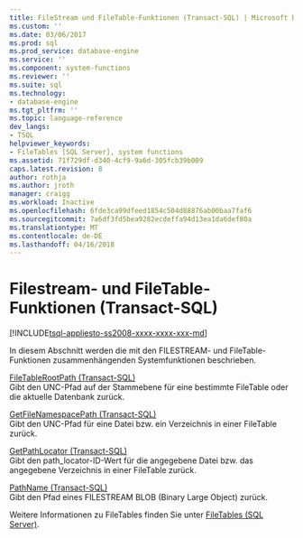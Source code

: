 ```yaml
---
title: FileStream und FileTable-Funktionen (Transact-SQL) | Microsoft Docs
ms.custom: ''
ms.date: 03/06/2017
ms.prod: sql
ms.prod_service: database-engine
ms.service: ''
ms.component: system-functions
ms.reviewer: ''
ms.suite: sql
ms.technology:
- database-engine
ms.tgt_pltfrm: ''
ms.topic: language-reference
dev_langs:
- TSQL
helpviewer_keywords:
- FileTables [SQL Server], system functions
ms.assetid: 71f729df-d340-4cf9-9a6d-305fcb39b009
caps.latest.revision: 8
author: rothja
ms.author: jroth
manager: craigg
ms.workload: Inactive
ms.openlocfilehash: 6fde3ca99dfeed1854c504d88876ab00baa7faf6
ms.sourcegitcommit: 7a6df3fd5bea9282ecdeffa94d13ea1da6def80a
ms.translationtype: MT
ms.contentlocale: de-DE
ms.lasthandoff: 04/16/2018
---
```

# <a name="filestream-and-filetable-functions-transact-sql"></a>Filestream- und FileTable-Funktionen (Transact-SQL)
[!INCLUDE[tsql-appliesto-ss2008-xxxx-xxxx-xxx-md](../../includes/tsql-appliesto-ss2008-xxxx-xxxx-xxx-md.md)]

  In diesem Abschnitt werden die mit den FILESTREAM- und FileTable-Funktionen zusammenhängenden Systemfunktionen beschrieben.  
  
 [FileTableRootPath &#40;Transact-SQL&#41;](../../relational-databases/system-functions/filetablerootpath-transact-sql.md)  
 Gibt den UNC-Pfad auf der Stammebene für eine bestimmte FileTable oder die aktuelle Datenbank zurück.  
  
 [GetFileNamespacePath &#40;Transact-SQL&#41;](../../relational-databases/system-functions/getfilenamespacepath-transact-sql.md)  
 Gibt den UNC-Pfad für eine Datei bzw. ein Verzeichnis in einer FileTable zurück.  
  
 [GetPathLocator &#40;Transact-SQL&#41;](../../relational-databases/system-functions/getpathlocator-transact-sql.md)  
 Gibt den path_locator-ID-Wert für die angegebene Datei bzw. das angegebene Verzeichnis in einer FileTable zurück.  
  
 [PathName &#40;Transact-SQL&#41;](../../relational-databases/system-functions/pathname-transact-sql.md)  
 Gibt den Pfad eines FILESTREAM BLOB (Binary Large Object) zurück.  
  
 Weitere Informationen zu FileTables finden Sie unter [FileTables &#40;SQL Server&#41;](../../relational-databases/blob/filetables-sql-server.md).  
  
  
